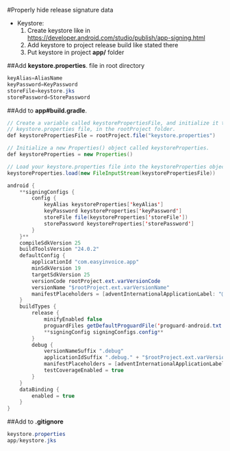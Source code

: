 #Properly hide release signature data

* Keystore:
	1. Create keystore like in https://developer.android.com/studio/publish/app-signing.html
	2. Add keystore to project release build like stated there
  3. Put keystore in project **app/** folder

##Add **keystore.properties**. file in root directory

~~~ java
keyAlias=AliasName
keyPassword=KeyPassword
storeFile=keystore.jks
storePassword=StorePassword
~~~

##Add to **app#build.gradle**.

~~~ java
// Create a variable called keystorePropertiesFile, and initialize it to your
// keystore.properties file, in the rootProject folder.
def keystorePropertiesFile = rootProject.file("keystore.properties")

// Initialize a new Properties() object called keystoreProperties.
def keystoreProperties = new Properties()

// Load your keystore.properties file into the keystoreProperties object.
keystoreProperties.load(new FileInputStream(keystorePropertiesFile))

android {
    **signingConfigs {
        config {
            keyAlias keystoreProperties['keyAlias']
            keyPassword keystoreProperties['keyPassword']
            storeFile file(keystoreProperties['storeFile'])
            storePassword keystoreProperties['storePassword']
        }
    }**
    compileSdkVersion 25
    buildToolsVersion "24.0.2"
    defaultConfig {
        applicationId "com.easyinvoice.app"
        minSdkVersion 19
        targetSdkVersion 25
        versionCode rootProject.ext.varVersionCode
        versionName "$rootProject.ext.varVersionName"
        manifestPlaceholders = [adventInternationalApplicationLabel: "@string/app_name"]
    }
    buildTypes {
        release {
            minifyEnabled false
            proguardFiles getDefaultProguardFile('proguard-android.txt'), 'proguard-rules.pro'
            **signingConfig signingConfigs.config**
        }
        debug {
            versionNameSuffix ".debug"
            applicationIdSuffix ".debug." + "$rootProject.ext.varVersionNameLetters"
            manifestPlaceholders = [adventInternationalApplicationLabel: "Advent International" + "$rootProject.ext.varVersionName"]
            testCoverageEnabled = true
        }
    }
    dataBinding {
        enabled = true
    }
}
~~~


##Add to **.gitignore**

~~~ java
keystore.properties
app/keystore.jks
~~~
